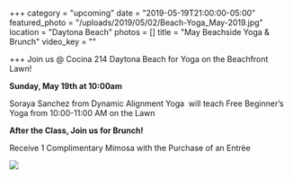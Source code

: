 +++
category = "upcoming"
date = "2019-05-19T21:00:00-05:00"
featured_photo = "/uploads/2019/05/02/Beach-Yoga_May-2019.jpg"
location = "Daytona Beach"
photos = []
title = "May Beachside Yoga & Brunch"
video_key = ""

+++
Join us @ Cocina 214 Daytona Beach for Yoga on the Beachfront Lawn!

**Sunday, May 19th at 10:00am**

Soraya Sanchez from Dynamic Alignment Yoga  will teach Free Beginner’s Yoga from 10:00-11:00 AM on the Lawn

**After the Class, Join us for Brunch!**

Receive 1 Complimentary Mimosa with the Purchase of an Entrèe

![](/uploads/2019/05/02/Beach-Yoga_May-2019.jpg)